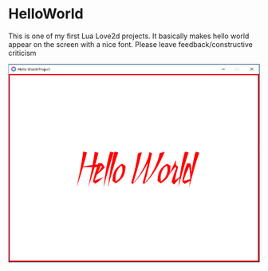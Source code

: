 # HelloWorld

This is one of my first Lua Love2d projects. It basically makes hello world appear on the screen with a nice font. Please leave feedback/constructive criticism

![](res/images/example_image.png?raw=true)
